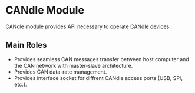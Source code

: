 # CANdle Module

CANdle module provides API necessary to operate [CANdle devices](candle_and_hat).

## Main Roles
- Provides seamless CAN messages transfer between host computer and the CAN network with master-slave architecture.
- Provides CAN data-rate management.
- Provides interface socket for diffrent CANdle access ports (USB, SPI, etc.).

